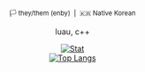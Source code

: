 <div width=100% align=center>
<p>
    <sub>🏳 they/them (enby)&nbsp;&nbsp;|&nbsp;&nbsp;🇰🇷 Native Korean</sub>
</p>
    
<p>
    luau, c++
</p>

[![Stat](https://github-readme-stats.vercel.app/api?username=kimpure&show_icons=true&theme=dark)](https://github.com/kimpure/kimpure) <br>
[![Top Langs](https://github-readme-stats.vercel.app/api/top-langs/?username=kimpure&langs_count=10&layout=compact&theme=dark)](https://github.com/kimpure/kimpure)
